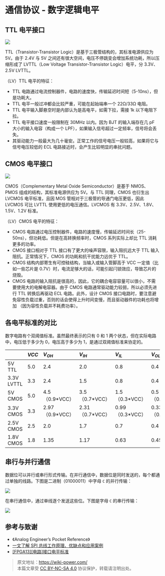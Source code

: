 # 通信协议 - 数字逻辑电平

## TTL 电平接口

![](https://wiki-media-1253965369.cos.ap-guangzhou.myqcloud.com/img/20220505152445.png)

TTL（Transistor-Transistor Logic）是基于三极管结构的，其标准电源供应为 5V。由于 2.4V 与 5V 之间还有很大空间，电压不停跳变会增加系统功耗，所以压缩形成了 LVTTL（Low Voltage Transistor-Transistor Logic）电平，分 3.3V、2.5V LVTTL。

（LV）TTL 电平的特征：

- TTL 电路通过电流控制器件，电路的速度快，传输延迟时间短（5-10ns），但是功耗大。
- TTL 电平一般过冲都会比较严重，可能在起始端串一个 22Ω/33Ω 电阻。
- TTL 电平输入脚悬空时是内部认为是高电平，如需下拉，需接 1k 以下电阻下拉。
- TTL 电平接口速度一般限制在 30MHz 以内。因为 BJT 的输入端存在几 pF 大小的输入电容（构成一个 LPF），如果输入信号超过一定频率，信号将会丢失。
- 其驱动能力一般最大为几十毫安。正常工作的信号电压一般较高，如果将它与信号电压较低的 ECL 电路接近时，会产生比较明显的串扰问题。

## CMOS 电平接口

![](https://wiki-media-1253965369.cos.ap-guangzhou.myqcloud.com/img/20220505154222.png)

CMOS（Complementary Metal Oxide Semiconductor）是基于 NMOS、PMOS 组成的结构，其标准电源供应为 5V。与 TTL 同理，CMOS 也衍生出 LVCMOS 电平标准，且因 MOS 管相对于三极管的导通门电压更低，因此 LVCMOS 可比 LVTTL 使用更低的电压通信。LVCMOS 有 3.3V、2.5V、1.8V、1.5V、1.2V 标准。

（LV）CMOS 电平的特征：

- CMOS 电路通过电压控制器件，电路的速度慢，传输延迟时间长（25-50ns），但功耗低。但是在高转换频率时，CMOS 系列实际上却比 TTL 消耗更多的功率。
- CMOS 接口相对于 TTL 接口有了更大的噪声容限，输入阻抗远大于 TTL 输入阻抗。正常情况下，CMOS 的功耗和抗干扰能力远优于 TTL。
- CMOS 结构内部寄生有可控硅结构，当输入或输入管脚高于 VCC 一定值（比如一些芯片是 0.7V）时，电流足够大的话，可能引起闩锁效应，导致芯片的烧毁。
- CMOS 电路的输入阻抗是很高的，因此，它的耦合电容容量可以很小，不需要使用大的电解电容器。由于 CMOS 电路通常驱动能力较弱，所以必须先进行 TTL 转换后再驱动 ECL 电路。此外，设计 CMOS 接口电路时，要注意避免容性负载过重，否则的话会使得上升时间变慢，而且驱动器件的功耗也将增加 （因为容性负载并不耗费功率）。

## 各电平标准的对比

数字电路有个双阈值标准。虽然最终表示的只有 0 和 1 两个状态，但在实际电路中，电压低于多少为 0，电压高于多少为 1，是通过双阈值标准来协定的。

|            | $VCC$ | $V_{OH}$         | $V_{IH}$         | $V_{IL}$         | $V_{OL}$         | $GND$ |
| :--------- | :---- | :--------------- | :--------------- | :--------------- | :--------------- | :---- |
| 5V TTL     | 5.0   | 2.4              | 2.0              | 0.8              | 0.4              | 0.0   |
| 3.3V LVTTL | 3.3   | 2.4              | 1.5              | 0.8              | 0.4              | 0.0   |
| 5V CMOS    | 5.0   | 4.5（0.9\*VCC）  | 3.5（0.7\*VCC）  | 1.5（0.3\*VCC）  | 0.5（0.1\*VCC）  | 0.0   |
| 3.3V CMOS  | 3.3   | 2.97（0.9\*VCC） | 2.31（0.7\*VCC） | 0.99（0.3\*VCC） | 0.33（0.1\*VCC） | 0.0   |
| 2.5V CMOS  | 2.5   | 2.0              | 1.7              | 0.7              | 0.4              | 0.0   |
| 1.8V CMOS  | 1.8   | 1.35             | 1.17             | 0.63             | 0.45             | 0.0   |

## 串行与并行通信

数据位可以并行或串行形式传输。在并行通信中，数据位是同时发送的，每个都通过单独的线路。下图是二进制（01000011）中字母 `C` 的并行传输：

![](https://wiki-media-1253965369.cos.ap-guangzhou.myqcloud.com/img/20211109095630.png)

在串行通信中，通过单线逐个发送这些位。下图是字母 `C` 的串行传输：

![](https://wiki-media-1253965369.cos.ap-guangzhou.myqcloud.com/img/20211109095718.png)

## 参考与致谢

- 《Analog Engineer’s Pocket Reference》
- [一文了解 SPI 总线工作原理、优缺点和应用案例](http://news.eeworld.com.cn/qrs/ic470019.html)
- [[FPGA13][电路]接口电平标准](https://zhenhuizhang.tk/post/fpga13jie-kou-dian-ping-biao-zhun/)

> 原文地址：<https://wiki-power.com/>  
> 本篇文章受 [CC BY-NC-SA 4.0](https://creativecommons.org/licenses/by/4.0/deed.zh) 协议保护，转载请注明出处。
